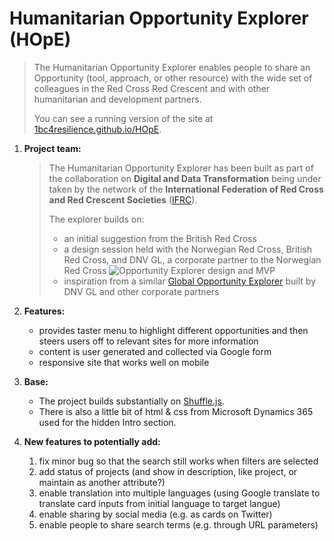 # Humanitarian Opportunity Explorer (HOpE)
>The Humanitarian Opportunity Explorer enables people to share an Opportunity (tool, approach, or other resource) with the wide set of colleagues in the Red Cross Red Crescent and with other humanitarian and development partners.
>
>You can see a running version of the site at [1bc4resilience.github.io/HOpE](https://1bc4resilience.github.io/HOpE/).

1. **Project team:**
   > The Humanitarian Opportunity Explorer has been built as part of the collaboration on **Digital and Data Transformation** being under taken by the network of the **International Federation of Red Cross and Red Crescent Societies** ([IFRC](http://www.ifrc.org)).
   >
   > The explorer builds on:
   >   + an initial suggestion from the British Red Cross 
   >   + a design session held with the Norwegian Red Cross, British Red Cross, and DNV GL, a corporate partner to the Norwegian Red Cross
   >     ![Opportunity Explorer design and MVP](/img/Opportunity-Explorere-MVP.png)
   >   + inspiration from a similar [Global Opportunity Explorer](https://goexplorer.org) built by DNV GL and other corporate partners

1. **Features:**
   + provides taster menu to highlight different opportunities and then steers users off to relevant sites for more information
   + content is user generated and collected via Google form
   + responsive site that works well on mobile

1. **Base:**
   + The project builds substantially on [Shuffle.js](https://vestride.github.io/Shuffle).
   + There is also a little bit of html & css from Microsoft Dynamics 365 used for the hidden Intro section.

1. **New features to potentially add:**
   1. fix minor bug so that the search still works when filters are selected
   1. add status of projects (and show in description, like project, or maintain as another attribute?)
   1. enable translation into multiple languages (using Google translate to translate card inputs from initial language to target langue)
   1. enable sharing by social media (e.g. as cards on Twitter)
   1. enable people to share search terms (e.g. through URL parameters)


